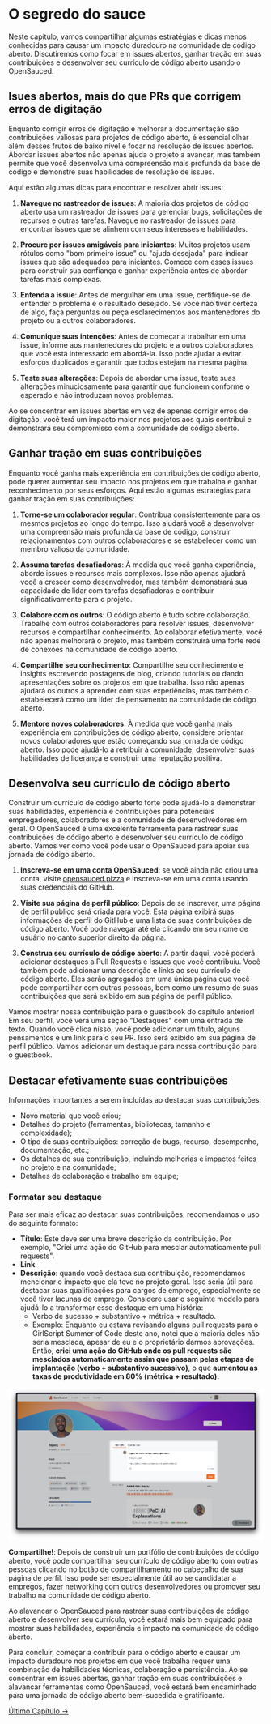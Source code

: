 # O segredo do sauce


Neste capítulo, vamos compartilhar algumas estratégias e dicas menos conhecidas para causar um impacto duradouro na comunidade de código aberto. Discutiremos como focar em issues abertos, ganhar tração em suas contribuições e desenvolver seu currículo de código aberto usando o OpenSauced.

## Isues abertos, mais do que PRs que corrigem erros de digitação


Enquanto corrigir erros de digitação e melhorar a documentação são contribuições valiosas para projetos de código aberto, é essencial olhar além desses frutos de baixo nível e focar na resolução de issues abertos. Abordar issues abertos não apenas ajuda o projeto a avançar, mas também permite que você desenvolva uma compreensão mais profunda da base de código e demonstre suas habilidades de resolução de issues.

Aqui estão algumas dicas para encontrar e resolver abrir issues:


1. **Navegue no rastreador de issues**: A maioria dos projetos de código aberto usa um rastreador de issues para gerenciar bugs, solicitações de recursos e outras tarefas. Navegue no rastreador de issues para encontrar issues que se alinhem com seus interesses e habilidades.

2. **Procure por issues amigáveis para iniciantes**: Muitos projetos usam rótulos como "bom primeiro issue" ou "ajuda desejada" para indicar issues que são adequados para iniciantes. Comece com esses issues para construir sua confiança e ganhar experiência antes de abordar tarefas mais complexas.

3. **Entenda a issue**: Antes de mergulhar em uma issue, certifique-se de entender o problema e o resultado desejado. Se você não tiver certeza de algo, faça perguntas ou peça esclarecimentos aos mantenedores do projeto ou a outros colaboradores.

4. **Comunique suas intenções**: Antes de começar a trabalhar em uma issue, informe aos mantenedores do projeto e a outros colaboradores que você está interessado em abordá-la. Isso pode ajudar a evitar esforços duplicados e garantir que todos estejam na mesma página.

5. **Teste suas alterações**: Depois de abordar uma issue, teste suas alterações minuciosamente para garantir que funcionem conforme o esperado e não introduzam novos problemas.

Ao se concentrar em issues abertas em vez de apenas corrigir erros de digitação, você terá um impacto maior nos projetos aos quais contribui e demonstrará seu compromisso com a comunidade de código aberto.

## Ganhar tração em suas contribuições

Enquanto você ganha mais experiência em contribuições de código aberto, pode querer aumentar seu impacto nos projetos em que trabalha e ganhar reconhecimento por seus esforços. Aqui estão algumas estratégias para ganhar tração em suas contribuições:

1. **Torne-se um colaborador regular**: Contribua consistentemente para os mesmos projetos ao longo do tempo. Isso ajudará você a desenvolver uma compreensão mais profunda da base de código, construir relacionamentos com outros colaboradores e se estabelecer como um membro valioso da comunidade.

2. **Assuma tarefas desafiadoras**: À medida que você ganha experiência, aborde issues e recursos mais complexos. Isso não apenas ajudará você a crescer como desenvolvedor, mas também demonstrará sua capacidade de lidar com tarefas desafiadoras e contribuir significativamente para o projeto.

3. **Colabore com os outros**: O código aberto é tudo sobre colaboração. Trabalhe com outros colaboradores para resolver issues, desenvolver recursos e compartilhar conhecimento. Ao colaborar efetivamente, você não apenas melhorará o projeto, mas também construirá uma forte rede de conexões na comunidade de código aberto.

4. **Compartilhe seu conhecimento**: Compartilhe seu conhecimento e insights escrevendo postagens de blog, criando tutoriais ou dando apresentações sobre os projetos em que trabalha. Isso não apenas ajudará os outros a aprender com suas experiências, mas também o estabelecerá como um líder de pensamento na comunidade de código aberto.


5. **Mentore novos colaboradores**: À medida que você ganha mais experiência em contribuições de código aberto, considere orientar novos colaboradores que estão começando sua jornada de código aberto. Isso pode ajudá-lo a retribuir à comunidade, desenvolver suas habilidades de liderança e construir uma reputação positiva.

## Desenvolva seu currículo de código aberto

Construir um currículo de código aberto forte pode ajudá-lo a demonstrar suas habilidades, experiência e contribuições para potenciais empregadores, colaboradores e a comunidade de desenvolvedores em geral. O OpenSauced é uma excelente ferramenta para rastrear suas contribuições de código aberto e desenvolver seu currículo de código aberto. Vamos ver como você pode usar o OpenSauced para apoiar sua jornada de código aberto.

1. **Inscreva-se em uma conta OpenSauced**: se você ainda não criou uma conta, visite [opensauced.pizza](https://opensauced.pizza/) e inscreva-se em uma conta usando suas credenciais do GitHub.

2. **Visite sua página de perfil público**: Depois de se inscrever, uma página de perfil público será criada para você. Esta página exibirá suas informações de perfil do GitHub e uma lista de suas contribuições de código aberto. Você pode navegar até ela clicando em seu nome de usuário no canto superior direito da página.

3. **Construa seu currículo de código aberto**: A partir daqui, você poderá adicionar destaques a Pull Requests e Issues que você contribuiu. Você também pode adicionar uma descrição e links ao seu currículo de código aberto. Eles serão agregados em uma única página que você pode compartilhar com outras pessoas, bem como um resumo de suas contribuições que será exibido em sua página de perfil público.

Vamos mostrar nossa contribuição para o guestbook do capítulo anterior! Em seu perfil, você verá uma seção "Destaques" com uma entrada de texto. Quando você clica nisso, você pode adicionar um título, alguns pensamentos e um link para o seu PR. Isso será exibido em sua página de perfil público. Vamos adicionar um destaque para nossa contribuição para o guestbook.

## Destacar efetivamente suas contribuições

Informações importantes a serem incluídas ao destacar suas contribuições:

- Novo material que você criou;
- Detalhes do projeto (ferramentas, bibliotecas, tamanho e complexidade);
- O tipo de suas contribuições: correção de bugs, recurso, desempenho, documentação, etc.;
- Os detalhes de sua contribuição, incluindo melhorias e impactos feitos no projeto e na comunidade;
- Detalhes de colaboração e trabalho em equipe;

### Formatar seu destaque

Para ser mais eficaz ao destacar suas contribuições, recomendamos o uso do seguinte formato:

- **Título**: Este deve ser uma breve descrição da contribuição. Por exemplo, "Criei uma ação do GitHub para mesclar automaticamente pull requests".
- **Link**
- **Descrição**: quando você destaca sua contribuição, recomendamos mencionar o impacto que ela teve no projeto geral. Isso seria útil para destacar suas qualificações para cargos de emprego, especialmente se você tiver lacunas de emprego. Considere usar o seguinte modelo para ajudá-lo a transformar esse destaque em uma história:
    - Verbo de sucesso + substantivo + métrica + resultado.
    - Exemplo: Enquanto eu estava revisando alguns pull requests para o GirlScript Summer of Code deste ano, notei que a maioria deles não seria mesclada, apesar de eu e o proprietário darmos aprovações. Então, **criei uma ação do GitHub onde os pull requests são mesclados automaticamente assim que passam pelas etapas de implantação (verbo + substantivo sucessivo)**, o que **aumentou as taxas de produtividade em 80% (métrica + resultado).**

![Adicionando um destaque ao seu perfil](../../images/opensauced-highlights.png)


**Compartilhe!**: Depois de construir um portfólio de contribuições de código aberto, você pode compartilhar seu currículo de código aberto com outras pessoas clicando no botão de compartilhamento no cabeçalho de sua página de perfil. Isso pode ser especialmente útil ao se candidatar a empregos, fazer networking com outros desenvolvedores ou promover seu trabalho na comunidade de código aberto.

Ao alavancar o OpenSauced para rastrear suas contribuições de código aberto e desenvolver seu currículo, você estará mais bem equipado para mostrar suas habilidades, experiência e impacto na comunidade de código aberto.

Para concluir, começar a contribuir para o código aberto e causar um impacto duradouro nos projetos em que você trabalha requer uma combinação de habilidades técnicas, colaboração e persistência. Ao se concentrar em issues abertas, ganhar tração em suas contribuições e alavancar ferramentas como OpenSauced, você estará bem encaminhado para uma jornada de código aberto bem-sucedida e gratificante.

[Último Capítulo ->](/translations/pt-br/07-conclusão.md)
